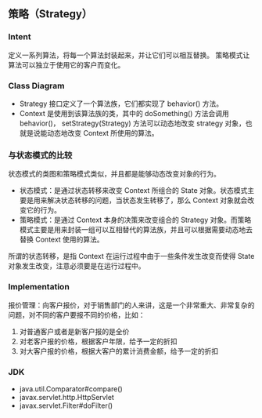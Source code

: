 ## 策略（Strategy）

### Intent

定义一系列算法，将每一个算法封装起来，并让它们可以相互替换。
策略模式让算法可以独立于使用它的客户而变化。

### Class Diagram

- Strategy 接口定义了一个算法族，它们都实现了  behavior() 方法。
- Context 是使用到该算法族的类，其中的 doSomething() 方法会调用 behavior()，
setStrategy(Strategy) 方法可以动态地改变 strategy 对象，也就是说能动态地改变 Context 所使用的算法。

### 与状态模式的比较

状态模式的类图和策略模式类似，并且都是能够动态改变对象的行为。

- 状态模式：是通过状态转移来改变 Context 所组合的 State 对象。状态模式主要是用来解决状态转移的问题，当状态发生转移了，那么 Context 对象就会改变它的行为。
- 策略模式：是通过 Context 本身的决策来改变组合的 Strategy 对象。而策略模式主要是用来封装一组可以互相替代的算法族，并且可以根据需要动态地去替换 Context 使用的算法。

所谓的状态转移，是指 Context 在运行过程中由于一些条件发生改变而使得 State 对象发生改变，注意必须要是在运行过程中。

### Implementation

报价管理：向客户报价，对于销售部门的人来讲，这是一个非常重大、非常复杂的问题，对不同的客户要报不同的价格，比如：
1. 对普通客户或者是新客户报的是全价
2. 对老客户报的价格，根据客户年限，给予一定的折扣
3. 对大客户报的价格，根据大客户的累计消费金额，给予一定的折扣

### JDK

- java.util.Comparator#compare()
- javax.servlet.http.HttpServlet
- javax.servlet.Filter#doFilter()